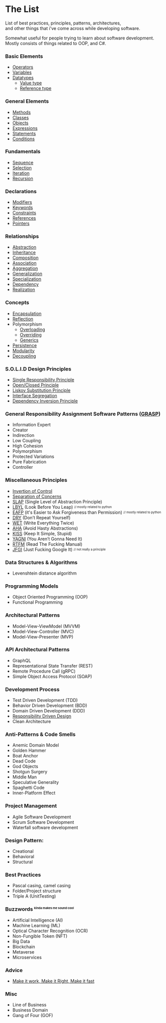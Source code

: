 # The List
List of best practices, principles, patterns, architectures,\
and other things that i've come across while developing software.

Somewhat useful for people trying to learn about software development.\
Mostly consists of things related to OOP, and C#.

### Basic Elements
 - [Operators](https://www.tutorialspoint.com/computer_programming/computer_programming_operators.htm)
 - [Variables](https://www.tutorialspoint.com/computer_programming/computer_programming_variables.htm)
 - [Datatypes](https://www.tutorialspoint.com/computer_programming/computer_programming_data_types.htm)
    - [Value type](https://docs.microsoft.com/en-us/dotnet/csharp/language-reference/builtin-types/value-types)
    - [Reference type](https://docs.microsoft.com/en-us/dotnet/csharp/language-reference/keywords/reference-types)

### General Elements
 - [Methods](https://docs.microsoft.com/en-us/dotnet/csharp/programming-guide/classes-and-structs/methods)
 - [Classes](https://docs.microsoft.com/en-us/dotnet/csharp/fundamentals/types/classes)
 - [Objects](https://docs.microsoft.com/en-us/dotnet/csharp/fundamentals/object-oriented/objects)
 - [Expressions](https://exceptionnotfound.net/csharp-in-simple-terms-18-expressions-lambdas-and-delegates/)
 - [Statements](https://docs.microsoft.com/en-us/dotnet/csharp/programming-guide/statements-expressions-operators/statements)
 - [Conditions](https://www.w3schools.com/CS/cs_conditions.php)

### Fundamentals
 - [Sequence](https://www.bbc.co.uk/bitesize/guides/znh6pbk/revision/2)
 - [Selection](https://www.bbc.co.uk/bitesize/guides/zh66pbk/revision/3)
 - [Iteration](https://www.bbc.co.uk/bitesize/guides/z3khpv4/revision/1)
 - [Recursion](https://www.bbc.co.uk/bitesize/guides/z9hykqt/revision/1)

### Declarations
 - [Modifiers](https://docs.microsoft.com/en-us/dotnet/csharp/programming-guide/classes-and-structs/access-modifiers)
 - [Keywords](https://docs.microsoft.com/en-us/dotnet/csharp/language-reference/keywords/)
 - [Constraints](https://docs.microsoft.com/en-us/dotnet/csharp/programming-guide/generics/constraints-on-type-parameters)
 - [References](https://stackoverflow.com/questions/40686776/what-exactly-is-a-reference-in-c-sharp)
 - [Pointers](https://www.c-sharpcorner.com/article/pointers-in-C-Sharp/)

### Relationships
 - [Abstraction](https://www.uml-diagrams.org/abstraction.html)
 - [Inheritance](https://stackify.com/oop-concept-inheritance/)
 - [Composition](https://www.uml-diagrams.org/composition.html)
 - [Association](https://www.uml-diagrams.org/association.html)
 - [Aggregation](https://www.uml-diagrams.org/aggregation.html)
 - [Generalization](https://www.uml-diagrams.org/generalization.html)
 - [Specialization](https://www.indeed.com/career-advice/career-development/generalization-vs-specialization)
 - [Dependency](https://www.uml-diagrams.org/dependency.html)
 - [Realization](https://www.uml-diagrams.org/realization.html)

### Concepts
 - [Encapsulation](https://www.tutorialspoint.com/csharp/csharp_encapsulation.htm)
 - [Reflection](https://docs.microsoft.com/en-us/dotnet/csharp/programming-guide/concepts/reflection)
 - Polymorphism
    - [Overloading](https://docs.microsoft.com/en-us/dotnet/standard/design-guidelines/member-overloading)
    - [Overriding](https://docs.microsoft.com/en-us/dotnet/csharp/programming-guide/classes-and-structs/knowing-when-to-use-override-and-new-keywords)
    - [Generics](https://docs.microsoft.com/en-us/dotnet/csharp/fundamentals/types/generics)
 - [Persistence](https://en.m.wikipedia.org/wiki/Persistence_(computer_science))
 - [Modularity](https://codewithmukesh.com/blog/modular-architecture-in-aspnet-core/)
 - [Decoupling](https://intellitect.com/blog/decoupling-csharp-testable/)

### S.O.L.I.D Design Principles
 - [Single Responsibility Principle](https://dev.to/tamerlang/understanding-solid-principles-single-responsibility-principle-523j)
 - [Open/Closed Principle](https://dev.to/tamerlang/understanding-solid-principles-open-closed-principle-5e25)
 - [Liskov Substitution Principle](https://dev.to/tamerlang/understanding-solid-principles-liskov-substitution-principle-46an)
 - [Interface Segregation](https://dev.to/tamerlang/understanding-solid-principles-interface-separation-32ck)
 - [Dependency Inversion Principle](https://dev.to/tamerlang/understanding-solid-principles-dependency-inversion-1b0f)

### General Responsibility Assignment Software Patterns ([GRASP](http://www.kamilgrzybek.com/design/grasp-explained/))
 - Information Expert
 - Creator
 - Indirection
 - Low Coupling
 - High Cohesion
 - Polymorphism
 - Protected Variations
 - Pure Fabrication
 - Controller

### Miscellaneous Principles
 - [Invertion of Control](https://en.m.wikipedia.org/wiki/Inversion_of_control)
 - [Separation of Concerns](https://en.m.wikipedia.org/wiki/Separation_of_concerns)
 - [SLAP](https://dzone.com/articles/slap-your-methods-and-dont-make-me-think) (Single Level of Abstraction Principle)
 - [LBYL](https://realpython.com/python-lbyl-vs-eafp/) (Look Before You Leap) <sub><sup>// mostly related to python</sup></sub>
 - [EAFP](https://realpython.com/python-lbyl-vs-eafp/) (it's Easier to Ask Forgiveness than Permission) <sub><sup>// mostly related to python</sup></sub>
 - [DRY](https://thevaluable.dev/dry-principle-cost-benefit-example/) (Don’t Repeat Yourself)
 - [WET](https://betterprogramming.pub/when-dry-doesnt-work-go-wet-6befda0444bf) (Write Everything Twice)
 - [AHA](https://kentcdodds.com/blog/aha-programming) (Avoid Hasty Abstractions)
 - [KISS](https://www.freecodecamp.org/news/keep-it-simple-stupid-how-to-use-the-kiss-principle-in-design/) (Keep It Simple, Stupid)
 - [YAGNI](https://martinfowler.com/bliki/Yagni.html) (You Aren’t Gonna Need It)
 - [RTFM](https://www.computerhope.com/jargon/r/rtfm.htm) (Read The Fucking Manual) 
 - [JFGI](https://www.urbandictionary.com/define.php?term=jfgi) (Just Fucking Google It) <sub><sup>// not really a principle</sup></sub>

### Data Structures & Algorithms
 - Levenshtein distance algorithm 

### Programming Models
 - Object Oriented Programming (OOP)
 - Functional Programming
 
### Architectural Patterns
 - Model-View-ViewModel (MVVM)
 - Model-View-Controller (MVC)
 - Model-View-Presenter (MVP)

### API Architectural Patterns
 - GraphQL
 - Representational State Transfer (REST)
 - Remote Procedure Call (gRPC)
 - Simple Object Access Protocol (SOAP)

### Development Process
 - Test Driven Development (TDD)
 - Behavior Driven Development (BDD)
 - Domain Driven Development (DDD)
 - [Responsibility Driven Design](https://www.wirfs-brock.com/PDFs/A_Brief-Tour-of-RDD.pdf) 
 - Clean Architecture

### Anti-Patterns & Code Smells
 - Anemic Domain Model
 - Golden Hammer
 - Boat Anchor
 - Dead Code
 - God Objects
 - Shotgun Surgery
 - Middle Man
 - Speculative Generality
 - Spaghetti Code
 - Inner-Platform Effect

### Project Management
 - Agile Software Development
 - Scrum Software Development
 - Waterfall software development

### Design Pattern:
 - Creational
 - Behavioral
 - Structural 

### Best Practices
 - Pascal casing, camel casing
 - Folder/Project structure
 - Triple A (UnitTesting)

### Buzzwords <sub><sup><sup>kinda makes me sound cool</sup></sup></sub>
 - Artificial Intelligence (AI)
 - Machine Learning (ML)
 - Optical Character Recognition (OCR)
 - Non-Fungible Token (NFT)
 - Big Data
 - Blockchain
 - Metaverse
 - Microservices

### Advice
 - [Make it work, Make it Right, Make it fast](https://betterprogramming.pub/the-principles-of-software-development-7415e7c5a156)

### Misc
 - Line of Business
 - Business Domain
 - Gang of Four (GOF)

<!-- Written and Directed by ToxicK1dd - https://baek.pro/ -->
